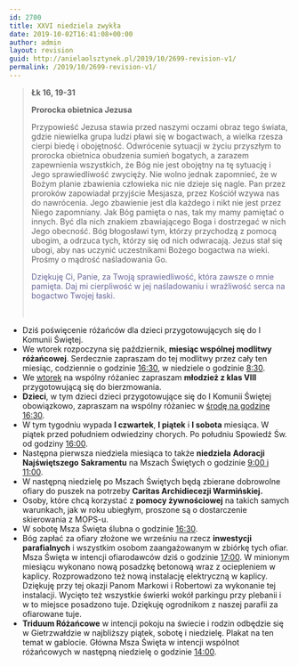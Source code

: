 ```yaml
---
id: 2700
title: XXVI niedziela zwykła
date: 2019-10-02T16:41:08+00:00
author: admin
layout: revision
guid: http://anielaolsztynek.pl/2019/10/2699-revision-v1/
permalink: /2019/10/2699-revision-v1/
---
```

> **Łk 16, 19-31**
> 
> **Prorocka obietnica Jezusa**
> 
> Przypowieść Jezusa stawia przed naszymi oczami obraz tego świata, gdzie niewielka grupa ludzi pławi się w bogactwach, a wielka rzesza cierpi biedę i obojętność. Odwrócenie sytuacji w życiu przyszłym to prorocka obietnica obudzenia sumień bogatych, a zarazem zapewnienia wszystkich, że Bóg nie jest obojętny na tę sytuację i Jego sprawiedliwość zwycięży. Nie wolno jednak zapomnieć, że w Bożym planie zbawienia człowieka nic nie dzieje się nagle. Pan przez proroków zapowiadał przyjście Mesjasza, przez Kościół wzywa nas do nawrócenia. Jego zbawienie jest dla każdego i nikt nie jest przez Niego zapomniany. Jak Bóg pamięta o nas, tak my mamy pamiętać o innych. Być dla nich znakiem zbawiającego Boga i dostrzegać w nich Jego obecność. Bóg błogosławi tym, którzy przychodzą z pomocą ubogim, a odrzuca tych, którzy się od nich odwracają. Jezus stał się ubogi, aby nas uczynić uczestnikami Bożego bogactwa na wieki. Prośmy o mądrość naśladowania Go.
> 
> <span style="color: #666699;">Dziękuję Ci, Panie, za Twoją sprawiedliwość, która zawsze o mnie pamięta. Daj mi cierpliwość w jej naśladowaniu i wrażliwość serca na bogactwo Twojej łaski.</span>
> 
> &nbsp;

  * Dziś poświęcenie różańców dla dzieci przygotowujących się do I Komunii Świętej.
  * We wtorek rozpoczyna się październik, **miesiąc wspólnej modlitwy różańcowej**. Serdecznie zapraszam do tej modlitwy przez cały ten miesiąc, codziennie o godzinie <span style="text-decoration: underline;">16:30</span>, w niedziele o godzinie <span style="text-decoration: underline;">8:30</span>.
  * We <span style="text-decoration: underline;">wtorek</span> na wspólny różaniec zapraszam **młodzież z klas VIII** przygotowującą się do bierzmowania.
  * **Dzieci**, w tym dzieci dzieci przygotowujące się do I Komunii Świętej obowiązkowo, zapraszam na wspólny różaniec w <span style="text-decoration: underline;">środę na godzinę 16:30</span>.
  * W tym tygodniu wypada **I czwartek**, **I piątek** i **I sobota** miesiąca. W piątek przed południem odwiedziny chorych. Po południu Spowiedź Św. od godziny <span style="text-decoration: underline;">16:00</span>.
  * Następna pierwsza niedziela miesiąca to także **niedziela** **Adoracji Najświętszego** **Sakramentu** na Mszach Świętych o godzinie <span style="text-decoration: underline;">9:00 i 11:00</span>.
  * W następną niedzielę po Mszach Świętych będą zbierane dobrowolne ofiary do puszek na potrzeby **Caritas Archidiecezji Warmińskiej.**
  * Osoby, które chcą korzystać z **pomocy żywnościowej** na takich samych warunkach, jak w roku ubiegłym, proszone są o dostarczenie skierowania z MOPS-u.
  * W sobotę Msza Święta ślubna o godzinie <span style="text-decoration: underline;">16:30</span>.
  * Bóg zapłać za ofiary złożone we wrześniu na rzecz **inwestycji parafialnych** i wszystkim osobom zaangażowanym w zbiórkę tych ofiar. Msza Święta w intencji ofiarodawców dziś o godzinie <span style="text-decoration: underline;">17:00</span>. W minionym miesiącu wykonano nową posadzkę betonową wraz z ociepleniem w kaplicy. Rozprowadzono też nową instalację elektryczną w kaplicy. Dziękuję przy tej okazji Panom Markowi i Robertowi za wykonanie tej instalacji. Wycięto też wszystkie świerki wokół parkingu przy plebanii i w to miejsce posadzono tuje. Dziękuję ogrodnikom z naszej parafii za ofiarowane tuje.
  * **Triduum Różańcowe** w intencji pokoju na świecie i rodzin odbędzie się w Gietrzwałdzie w najbliższy piątek, sobotę i niedzielę. Plakat na ten temat w gablocie. Główna Msza Święta w intencji wspólnot różańcowych w następną niedzielę o godzinie <span style="text-decoration: underline;">14:00</span>.